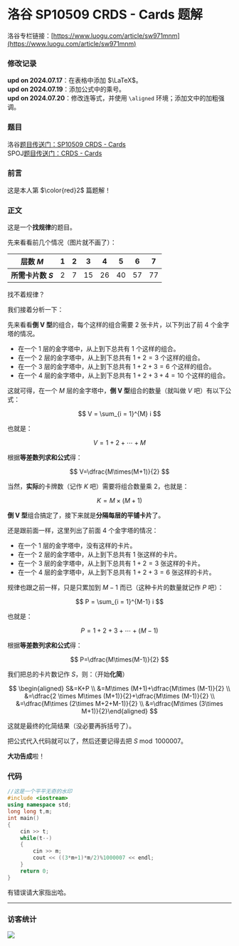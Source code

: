 # 洛谷 SP10509 CRDS - Cards 题解
洛谷专栏链接：[https://www.luogu.com/article/sw971mnm](https://www.luogu.com/article/sw971mnm)
### 修改记录
**upd on 2024.07.17**：在表格中添加 $\LaTeX$。  
**upd on 2024.07.19**：添加公式中的乘号。  
**upd on 2024.07.20**：修改连等式，并使用 `\aligned` 环境；添加文中的加粗强调。
### 题目
洛谷[题目传送门：SP10509 CRDS - Cards](https://www.luogu.com.cn/problem/SP10509)  
SPOJ[题目传送门：CRDS - Cards](https://www.spoj.com/problems/CRDS/en/)
### 前言
这是本人第 $\color{red}2$ 篇题解！
### 正文
这是一个**找规律**的题目。

先来看看前几个情况（图片就不画了）：

|层数 $M$|$1$|$2$|$3$|$4$|$5$|$6$|$7$|
| :----------: | :----------: | :----------: | :----------: | :----------: | :----------: | :----------: | :----------: |
|**所需卡片数 $S$**|$2$|$7$|$15$|$26$|$40$|$57$|$77$|

找不着规律？

我们接着分析一下：

先来看看**倒 V 型**的组合，每个这样的组合需要 $2$ 张卡片，以下列出了前 $4$ 个金字塔的情况。

- 在一个 $1$ 层的金字塔中，从上到下总共有 $1$ 个这样的组合。
- 在一个 $2$ 层的金字塔中，从上到下总共有 $1+2=3$ 个这样的组合。
- 在一个 $3$ 层的金字塔中，从上到下总共有 $1+2+3=6$ 个这样的组合。
- 在一个 $4$ 层的金字塔中，从上到下总共有 $1+2+3+4=10$ 个这样的组合。

这就可得，在一个 $M$ 层的金字塔中，**倒 V 型**组合的数量（就叫做 $V$ 吧）有以下公式：

$$
V = \sum_{i = 1}^{M} i
$$

也就是：

$$
V=1+2+\cdots+M
$$

根据**等差数列求和公式**得：

$$
V=\dfrac{M\times(M+1)}{2}
$$

当然，**实际**的卡牌数（记作 $K$ 吧）需要将组合数量乘 $2$，也就是：

$$
K=M\times(M+1)
$$

**倒 V 型**组合搞定了，接下来就是**分隔每层的平铺卡片**了。

还是跟前面一样，这里列出了前面 $4$ 个金字塔的情况：
- 在一个 $1$ 层的金字塔中，没有这样的卡片。
- 在一个 $2$ 层的金字塔中，从上到下总共有 $1$ 张这样的卡片。
- 在一个 $3$ 层的金字塔中，从上到下总共有 $1+2=3$ 张这样的卡片。
- 在一个 $4$ 层的金字塔中，从上到下总共有 $1+2+3=6$ 张这样的卡片。

规律也跟之前一样，只是只累加到 $M-1$ 而已（这种卡片的数量就记作 $P$ 吧）：

$$
P = \sum_{i = 1}^{M-1} i
$$

也就是：

$$
P = 1+2+3+\cdots+(M-1)
$$

根据**等差数列求和公式**得：

$$
P=\dfrac{M\times(M-1)}{2}
$$

我们把总的卡片数记作 $S$，则：（开始**化简**）

$$
\begin{aligned} S&=K+P \\ &=M\times (M+1)+\dfrac{M\times (M-1)}{2} \\ &=\dfrac{2 \times M\times (M+1)}{2}+\dfrac{M\times (M-1)}{2} \\ &=\dfrac{M\times (2\times M+2+M-1)}{2} \\ &=\dfrac{M\times (3\times M+1)}{2}\end{aligned}
$$

这就是最终的化简结果（没必要再拆括号了）。

把公式代入代码就可以了，然后还要记得去把 $S\bmod 1000007$。

**大功告成**啦！
### 代码
```cpp
//这是一个平平无奇的水印
#include <iostream>
using namespace std;
long long t,m;
int main()
{
	cin >> t;
	while(t--)
	{
		cin >> m;
		cout << ((3*m+1)*m/2)%1000007 << endl;
	}
	return 0;
}
```
有错误请大家指出哈。

---
### 访客统计
![](https://fragcounter.me/e7K)
